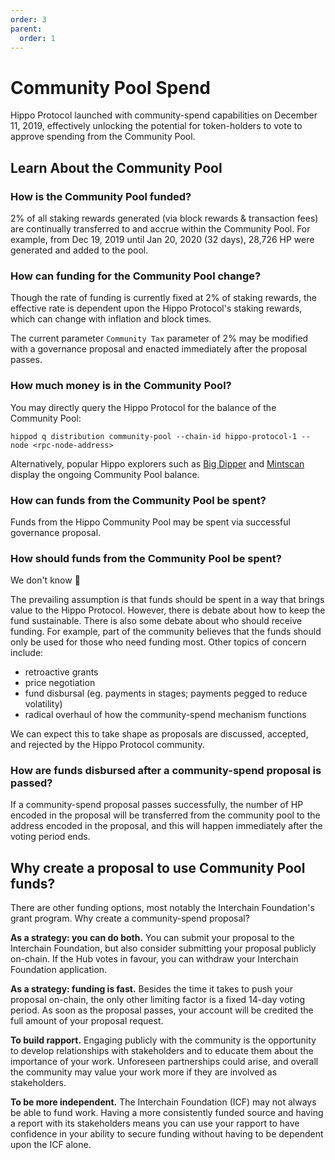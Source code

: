 ```yaml
---
order: 3
parent:
  order: 1
---
```


# Community Pool Spend

Hippo Protocol launched with community-spend capabilities on December 11, 2019, effectively unlocking the potential for token-holders to vote to approve spending from the Community Pool.

## Learn About the Community Pool

### How is the Community Pool funded?

2% of all staking rewards generated (via block rewards & transaction fees) are continually transferred to and accrue within the Community Pool. For example, from Dec 19, 2019 until Jan 20, 2020 (32 days), 28,726 HP were generated and added to the pool.

### How can funding for the Community Pool change?

Though the rate of funding is currently fixed at 2% of staking rewards, the effective rate is dependent upon the Hippo Protocol's staking rewards, which can change with inflation and block times.

The current parameter `Community Tax` parameter of 2% may be modified with a governance proposal and enacted immediately after the proposal passes.

### How much money is in the Community Pool?

You may directly query the Hippo Protocol for the balance of the Community Pool:

`hippod q distribution community-pool --chain-id hippo-protocol-1 --node <rpc-node-address> `

Alternatively, popular Hippo explorers such as [Big Dipper](https://cosmos.bigdipper.live) and [Mintscan](https://www.mintscan.io/cosmos) display the ongoing Community Pool balance.

### How can funds from the Community Pool be spent?

Funds from the Hippo Community Pool may be spent via successful governance proposal.

### How should funds from the Community Pool be spent?

We don't know 🤷

The prevailing assumption is that funds should be spent in a way that brings value to the Hippo Protocol. However, there is debate about how to keep the fund sustainable. There is also some debate about who should receive funding. For example, part of the community believes that the funds should only be used for those who need funding most. Other topics of concern include:

- retroactive grants
- price negotiation
- fund disbursal (eg. payments in stages; payments pegged to reduce volatility)
- radical overhaul of how the community-spend mechanism functions

We can expect this to take shape as proposals are discussed, accepted, and rejected by the Hippo Protocol community.

### How are funds disbursed after a community-spend proposal is passed?

If a community-spend proposal passes successfully, the number of HP encoded in the proposal will be transferred from the community pool to the address encoded in the proposal, and this will happen immediately after the voting period ends.

## Why create a proposal to use Community Pool funds?

There are other funding options, most notably the Interchain Foundation's grant program. Why create a community-spend proposal?

**As a strategy: you can do both.** You can submit your proposal to the Interchain Foundation, but also consider submitting your proposal publicly on-chain. If the Hub votes in favour, you can withdraw your Interchain Foundation application.

**As a strategy: funding is fast.** Besides the time it takes to push your proposal on-chain, the only other limiting factor is a fixed 14-day voting period. As soon as the proposal passes, your account will be credited the full amount of your proposal request.

**To build rapport.** Engaging publicly with the community is the opportunity to develop relationships with stakeholders and to educate them about the importance of your work. Unforeseen partnerships could arise, and overall the community may value your work more if they are involved as stakeholders.

**To be more independent.** The Interchain Foundation (ICF) may not always be able to fund work. Having a more consistently funded source and having a report with its stakeholders means you can use your rapport to have confidence in your ability to secure funding without having to be dependent upon the ICF alone.
